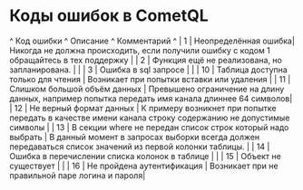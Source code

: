 
# Коды ошибок в CometQL

^ Код ошибки      ^ Описание            ^ Комментарий ^
| 1     | Неопределённая ошибка| Никогда не должна происходить, если получили ошибку с кодом 1 обращайтесь в тех поддержку        |
| 2     | Функция ещё не реализована, но запланирована.        |   | 
| 3     | Ошибка в sql запросе        |  | 
| 10    | Таблица доступна только для чтения        | Возникает при попытки вставки или удаления  | 
| 11    | Слишком большой объём данных        | Превышено ограничение на длину данных, например попытка передать имя канала длиннее 64 символов|
| 12    | Не верный формат данных        | К примеру возникнет при попытке передать в качестве имени канала строку содержанию не допустимые символы |
| 13    | В секции where не передан список строк который надо выбрать | В данный момент в запросах выборки всегда должен передаваться список значений из первой колонки таблицы. |
| 14    | Ошибка в перечислении списка колонок в таблице | |
| 15    | Объект не существует | |
| 16    | Не пройдена аутентификация | Возникает при не правильной паре логина и пароля|
  